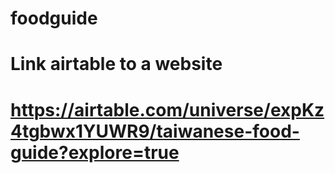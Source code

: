 # foodguide
# Link airtable to a website
# https://airtable.com/universe/expKz4tgbwx1YUWR9/taiwanese-food-guide?explore=true
